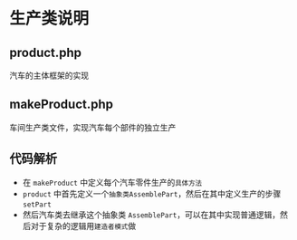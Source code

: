 # 生产类说明

## product.php

汽车的主体框架的实现

## makeProduct.php

车间生产类文件，实现汽车每个部件的独立生产

## 代码解析

- 在 `makeProduct` 中定义每个汽车零件生产的`具体方法`
- `product` 中首先定义一个`抽象类AssemblePart`，然后在其中定义生产的步骤 `setPart`
- 然后汽车类去继承这个抽象类 `AssemblePart`，可以在其中实现普通逻辑，然后对于复杂的逻辑用`建造者模式`做
